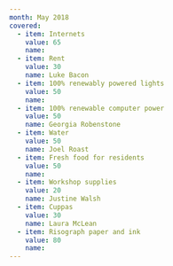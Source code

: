 ```yaml
---
month: May 2018
covered:
  - item: Internets
    value: 65
    name: 
  - item: Rent
    value: 30
    name: Luke Bacon
  - item: 100% renewably powered lights
    value: 50
    name: 
  - item: 100% renewable computer power
    value: 50
    name: Georgia Robenstone
  - item: Water
    value: 50
    name: Joel Roast
  - item: Fresh food for residents
    value: 50
    name: 
  - item: Workshop supplies
    value: 20
    name: Justine Walsh
  - item: Cuppas
    value: 30
    name: Laura McLean
  - item: Risograph paper and ink
    value: 80
    name: 
---
```

